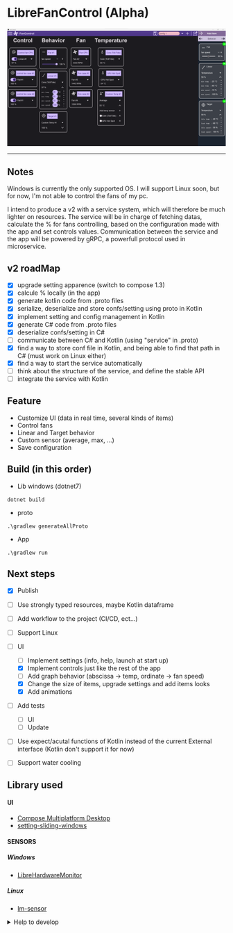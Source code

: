 # LibreFanControl (Alpha)

<img src="assets/mainPage.png" alt="app image">

------


## Notes
Windows is currently the only supported OS. I will support Linux soon, but for now, I'm not able to control the fans of my pc.

I intend to produce a v2 with a service system, which will therefore be much lighter on resources. The service will be in charge of fetching datas, calculate the % for fans controlling, based on the configuration made with the app and set controls values. Communication between the service and the app will be powered by gRPC, a powerfull protocol used in microservice.

## v2 roadMap
- [x] upgrade setting apparence (switch to compose 1.3)
- [x] calcule % locally (in the app)
- [x] generate kotlin code from .proto files
- [x] serialize, deserialize and store confs/setting using proto in Kotlin
- [x] implement setting and config management in Kotlin
- [x] generate C# code from .proto files
- [x] deserialize confs/setting in C#
- [ ] communicate between C# and Kotlin (using "service" in .proto)
- [x] find a way to store conf file in Kotlin, and being able to find that path in C# (must work on Linux either)
- [x] find a way to start the service automatically
- [ ] think about the structure of the service, and define the stable API
- [ ] integrate the service with Kotlin

## Feature
- Customize UI (data in real time, several kinds of items)
- Control fans
- Linear and Target behavior
- Custom sensor (average, max, ...)
- Save configuration



## Build (in this order)
- Lib windows (dotnet7)
```
dotnet build
```
- proto
```
.\gradlew generateAllProto
```
- App
```
.\gradlew run 
```

## Next steps

- [x] Publish
- [ ] Use strongly typed resources, maybe Kotlin dataframe
- [ ] Add workflow to the project (CI/CD, ect...)
- [ ] Support Linux
- [ ] UI
  - [ ] Implement settings (info, help, launch at start up)
  - [x] Implement controls just like the rest of the app
  - [ ] Add graph behavior (abscissa -> temp, ordinate -> fan speed)
  - [x] Change the size of items, upgrade settings and add items looks
  - [x] Add animations
- [ ] Add tests
  - [ ] UI
  - [ ] Update
- [ ] Use expect/acutal functions of Kotlin instead of the current External interface (Kotlin don't support it for now)
- [ ] Support water cooling


## Library used

#### UI
- [Compose Multiplatform Desktop](https://www.jetbrains.com/lp/compose-mpp/)
- [setting-sliding-windows](https://github.com/wiiznokes/setting-sliding-windows)
#### SENSORS
##### Windows
- [LibreHardwareMonitor](https://github.com/LibreHardwareMonitor/LibreHardwareMonitor)
##### Linux
- [lm-sensor](https://github.com/lm-sensors/lm-sensors)

  
<details>
<summary>Help to develop</summary>
<br/>
  
> LibreHardwareMonitor [implementation](https://github.com/lich426/FanCtrl) in C#

> Github of [compose-desktop](https://github.com/JetBrains/compose-jb)

> Video about grpc https://www.youtube.com/watch?v=8C-mRgffoFQ 

> grpc guide https://github.com/grpc-ecosystem/awesome-grpc#lang-java

</details>

